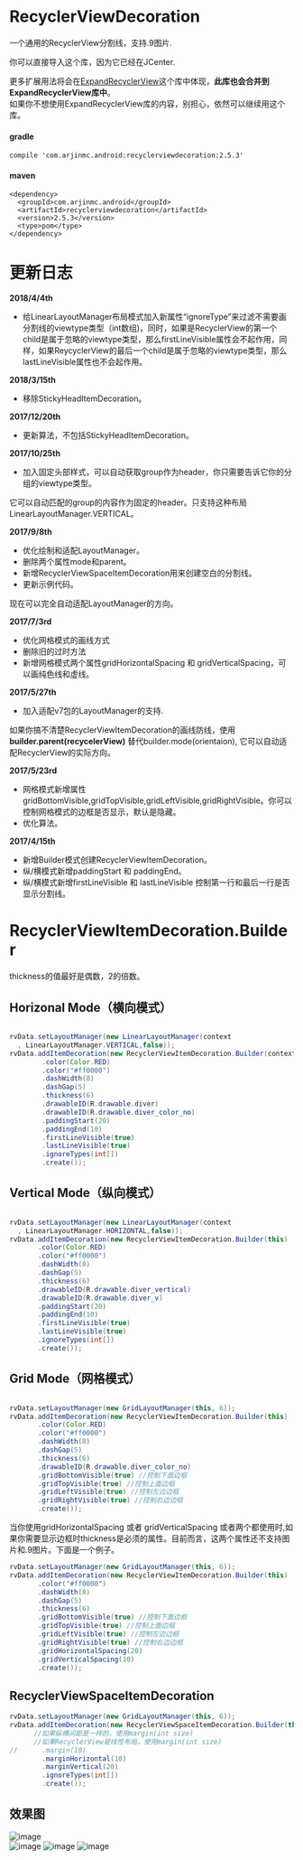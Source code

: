 # RecyclerViewDecoration
一个通用的RecyclerView分割线，支持.9图片.

你可以直接导入这个库，因为它已经在JCenter.

更多扩展用法将会在[ExpandRecyclerView](https://github.com/arjinmc/ExpandRecyclerView)这个库中体现，<strong>此库也会合并到ExpandRecyclerView库中</strong>。  
如果你不想使用ExpandRecyclerView库的内容，别担心，依然可以继续用这个库。

#### gradle
```code
compile 'com.arjinmc.android:recyclerviewdecoration:2.5.3'
```
#### maven
```code
<dependency>
  <groupId>com.arjinmc.android</groupId>
  <artifactId>recyclerviewdecoration</artifactId>
  <version>2.5.3</version>
  <type>pom</type>
</dependency>
```

# 更新日志

<b>2018/4/4th</b>
* 给LinearLayoutManager布局模式加入新属性“ignoreType”来过滤不需要画分割线的viewtype类型（int数组)，同时，如果是RecyclerView的第一个child是属于忽略的viewtype类型，那么firstLineVisible属性会不起作用，同样，如果ReycyclerView的最后一个child是属于忽略的viewtype类型，那么lastLineVisible属性也不会起作用。

<b>2018/3/15th</b>
* 移除StickyHeadItemDecoration。

<b>2017/12/20th</b>
* 更新算法，不包括StickyHeadItemDecoration。

<b>2017/10/25th</b>
* 加入固定头部样式，可以自动获取group作为header，你只需要告诉它你的分组的viewtype类型。

它可以自动匹配的group的内容作为固定的header。只支持这种布局LinearLayoutManager.VERTICAL。

<b>2017/9/8th</b>

* 优化绘制和适配LayoutManager。
* 删除两个属性mode和parent。
* 新增RecyclerViewSpaceItemDecoration用来创建空白的分割线。
* 更新示例代码。

现在可以完全自动适配LayoutManager的方向。

<b>2017/7/3rd</b>

* 优化网格模式的画线方式
* 删除旧的过时方法
* 新增网格模式两个属性gridHorizontalSpacing 和 gridVerticalSpacing，可以画纯色线和虚线。

<b>2017/5/27th</b>

* 加入适配v7包的LayoutManager的支持.  

如果你搞不清楚RecyclerViewItemDecoration的画线防线，使用 <b>builder.parent(recycelerView)</b> 替代builder.mode(orientaion), 它可以自动适配RecyclerView的实际方向。

<b>2017/5/23rd</b>

* 网格模式新增属性gridBottomVisible,gridTopVisible,gridLeftVisible,gridRightVisible。你可以控制网格模式的边框是否显示，默认是隐藏。
* 优化算法。

<b>2017/4/15th</b>

* 新增Builder模式创建RecyclerViewItemDecoration。
* 纵/横模式新增paddingStart 和 paddingEnd。
* 纵/横模式新增firstLineVisible 和 lastLineVisible 控制第一行和最后一行是否显示分割线。

# RecyclerViewItemDecoration.Builder
thickness的值最好是偶数，2的倍数。

## Horizonal Mode（横向模式）
``` java

rvData.setLayoutManager(new LinearLayoutManager(context
  , LinearLayoutManager.VERTICAL,false));
rvData.addItemDecoration(new RecyclerViewItemDecoration.Builder(context)
        .color(Color.RED)
        .color("#ff0000")
        .dashWidth(8)
        .dashGap(5)
        .thickness(6)
        .drawableID(R.drawable.diver)
        .drawableID(R.drawable.diver_color_no)
        .paddingStart(20)
        .paddingEnd(10)
        .firstLineVisible(true)
        .lastLineVisible(true)
        .ignoreTypes(int[])
        .create());

```
## Vertical Mode（纵向模式）
``` java

rvData.setLayoutManager(new LinearLayoutManager(context
  , LinearLayoutManager.HORIZONTAL,false));
rvData.addItemDecoration(new RecyclerViewItemDecoration.Builder(this)
       .color(Color.RED)
       .color("#ff0000")
       .dashWidth(8)
       .dashGap(5)
       .thickness(6)
       .drawableID(R.drawable.diver_vertical)
       .drawableID(R.drawable.diver_v)
       .paddingStart(20)
       .paddingEnd(10)
       .firstLineVisible(true)
       .lastLineVisible(true)
       .ignoreTypes(int[])
       .create());
```

## Grid Mode（网格模式）
``` java

rvData.setLayoutManager(new GridLayoutManager(this, 6));
rvData.addItemDecoration(new RecyclerViewItemDecoration.Builder(this)
       .color(Color.RED)
       .color("#ff0000")
       .dashWidth(8)
       .dashGap(5)
       .thickness(6)
       .drawableID(R.drawable.diver_color_no)
       .gridBottomVisible(true) //控制下面边框
       .gridTopVisible(true) //控制上面边框
       .gridLeftVisible(true) //控制左边边框
       .gridRightVisible(true) //控制右边边框
       .create());

```

当你使用gridHorizontalSpacing 或者 gridVerticalSpacing 或者两个都使用时,如果你需要显示边框时thickness是必须的属性。目前而言，这两个属性还不支持图片和.9图片。下面是一个例子。

```java
rvData.setLayoutManager(new GridLayoutManager(this, 6));
rvData.addItemDecoration(new RecyclerViewItemDecoration.Builder(this)
       .color("#ff0000")
       .dashWidth(8)
       .dashGap(5)
       .thickness(6)
       .gridBottomVisible(true) //控制下面边框
       .gridTopVisible(true) //控制上面边框
       .gridLeftVisible(true) //控制左边边框
       .gridRightVisible(true) //控制右边边框
       .gridHorizontalSpacing(20)
       .gridVerticalSpacing(10)
       .create());

```

## RecyclerViewSpaceItemDecoration

```java
rvData.setLayoutManager(new GridLayoutManager(this, 6));
rvData.addItemDecoration(new RecyclerViewSpaceItemDecoration.Builder(this)
      //如果纵横间距是一样的，使用margin(int size)
      //如果RecyclerView是线性布局，使用margin(int size)
//      .margin(10)
        .marginHorizontal(10)
        .marginVertical(20)
        .ignoreTypes(int[])
        .create());
```

## 效果图
![image](https://github.com/arjinmc/RecyclerViewDecoration/blob/master/images/device-2015-12-02-111504.png)  
![image](https://github.com/arjinmc/RecyclerViewDecoration/blob/master/images/device-2015-11-30-155050.png)
![image](https://github.com/arjinmc/RecyclerViewDecoration/blob/master/images/device-2015-11-30-154937.png)
![image](https://github.com/arjinmc/RecyclerViewDecoration/blob/master/images/device-2015-11-30-155157.png)

